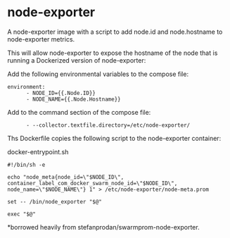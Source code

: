 # node-exporter
A node-exporter image with a script to add node.id and node.hostname to node-exporter metrics.


This will allow node-exporter to expose the hostname of the node that is running a Dockerized version of node-exporter:

Add the following environmental variables to the compose file:

``` 
environment:
      - NODE_ID={{.Node.ID}}
      - NODE_NAME={{.Node.Hostname}}
```

Add to the command section of the compose file:
```
      - --collector.textfile.directory=/etc/node-exporter/
```

Ths Dockerfile copies the following script to the node-exporter container:

docker-entrypoint.sh
```
#!/bin/sh -e

echo "node_meta{node_id=\"$NODE_ID\", container_label_com_docker_swarm_node_id=\"$NODE_ID\", node_name=\"$NODE_NAME\"} 1" > /etc/node-exporter/node-meta.prom

set -- /bin/node_exporter "$@"

exec "$@"
```


*borrowed heavily from stefanprodan/swarmprom-node-exporter.  
